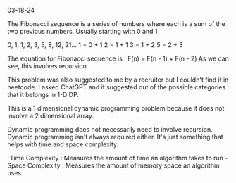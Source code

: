 03-18-24

The Fibonacci sequence is a series of numbers where each is a sum of the two
previous numbers. Usually starting with 0 and 1

0, 1, 1, 2, 3, 5, 8, 12, 21...
1 = 0 + 1
2 = 1 + 1
3 = 1 + 2
5 = 2 + 3

The equation for Fibonacci sequence is : 
F(n) = F(n - 1) + F(n - 2) 
As we can see, this involves recursion

This problem was also suggested to me by a recruiter but I couldn't find it in neetcode.
I asked ChatGPT and it suggested out of the possible categories that it belongs in 1-D DP.

This is a 1 dimensional dynamic programming problem because it does not involve a 2 dimensional array.

Dynamic programming does not necessarily need to involve recursion. Dynamic programming isn't always
required either. It's just something that helps with time and space complexity.

-Time Complexity : Measures the amount of time an algorithm takes to run
-Space Complexity : Measures the amount of memory space an algorithm uses